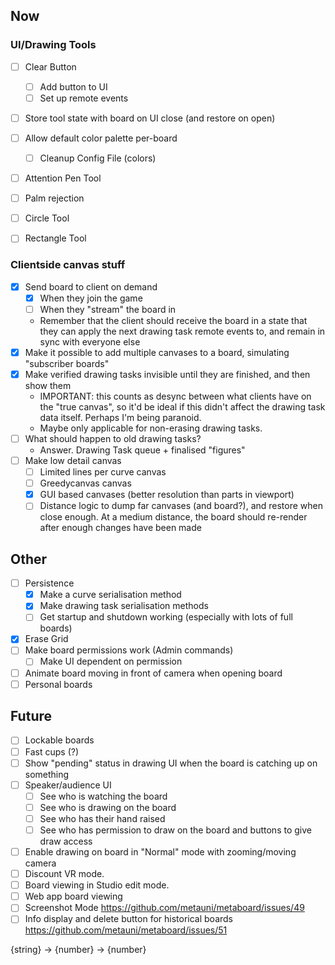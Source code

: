 ## Now

### UI/Drawing Tools
- [ ] Clear Button
	- [ ] Add button to UI
	- [ ] Set up remote events
- [ ] Store tool state with board on UI close (and restore on open) 
- [ ] Allow default color palette per-board
	- [ ] Cleanup Config File (colors)
- [ ] Attention Pen Tool
- [ ] Palm rejection
- [ ] Circle Tool
- [ ] Rectangle Tool


### Clientside canvas stuff
- [x] Send board to client on demand
	- [x] When they join the game
	- [ ] When they "stream" the board in
	- Remember that the client should receive the board in a state that they can
		apply the next drawing task remote events to, and remain in sync with everyone else
- [x] Make it possible to add multiple canvases to a board, simulating "subscriber boards"
- [x] Make verified drawing tasks invisible until they are finished, and then show them
	- IMPORTANT: this counts as desync between what clients have on the "true canvas", so
		it'd be ideal if this didn't affect the drawing task data itself. Perhaps I'm being
		paranoid.
	- Maybe only applicable for non-erasing drawing tasks.
- [ ] What should happen to old drawing tasks?
	- Answer. Drawing Task queue + finalised "figures"
- [ ] Make low detail canvas
	- [ ] Limited lines per curve canvas
	- [ ] Greedycanvas canvas
	- [x] GUI based canvases (better resolution than parts in viewport)
	- [ ] Distance logic to dump far canvases (and board?), and restore when close enough.
				At a medium distance, the board should re-render after enough changes have been made

## Other
- [ ] Persistence
	- [x] Make a curve serialisation method
	- [x] Make drawing task serialisation methods
	- [ ] Get startup and shutdown working (especially with lots of full boards)
- [x] Erase Grid
- [ ] Make board permissions work (Admin commands)
	- [ ] Make UI dependent on permission
- [ ] Animate board moving in front of camera when opening board
- [ ] Personal boards

## Future
- [ ] Lockable boards
- [ ] Fast cups (?)
- [ ] Show "pending" status in drawing UI when the board is catching up on something
- [ ] Speaker/audience UI
	- [ ] See who is watching the board
	- [ ] See who is drawing on the board
	- [ ] See who has their hand raised
	- [ ] See who has permission to draw on the board and buttons to give draw access
- [ ] Enable drawing on board in "Normal" mode with zooming/moving camera
- [ ] Discount VR mode.
- [ ] Board viewing in Studio edit mode.
- [ ] Web app board viewing
- [ ] Screenshot Mode https://github.com/metauni/metaboard/issues/49
- [ ] Info display and delete button for historical boards https://github.com/metauni/metaboard/issues/51

{string} -> {number} -> {number}
